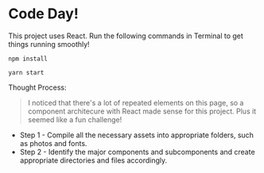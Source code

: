 # Code Day!


This project uses React. Run the following commands in Terminal to get things running smoothly!

```
npm install

yarn start
```

Thought Process:
  > I noticed that there's a lot of repeated elements on this page, so a component architecure with React made sense for this project. Plus it seemed like a fun challenge!
  - Step 1 - Compile all the necessary assets into appropriate folders, such as photos and fonts.
  - Step 2 - Identify the major components and subcomponents and create appropriate directories and files accordingly.
